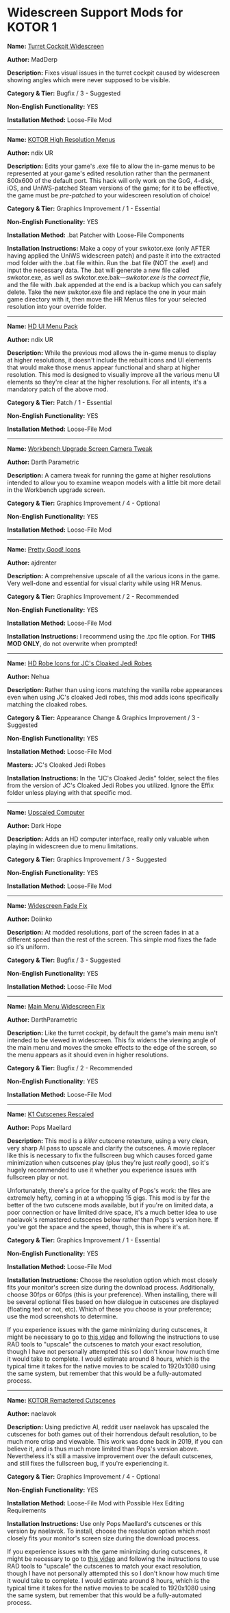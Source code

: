 # Widescreen Support Mods for KOTOR 1

**Name:** [Turret Cockpit Widescreen](https://www.nexusmods.com/kotor/mods/1211)

**Author:** MadDerp

**Description:** Fixes visual issues in the turret cockpit caused by widescreen showing angles which were never supposed to be visible.

**Category & Tier:** Bugfix / 3 - Suggested

**Non-English Functionality:** YES

**Installation Method:** Loose-File Mod

___

**Name:** [KOTOR High Resolution Menus](https://deadlystream.com/files/file/1159-kotor-high-resolution-menus/?tab=comments)

**Author:** ndix UR

**Description:** Edits your game's .exe file to allow the in-game menus to be represented at your game's edited resolution rather than the permanent 800x600 of the default port. This hack will only work on the GoG, 4-disk, iOS, and UniWS-patched Steam versions of the game; for it to be effective, the game must be *pre-patched* to your widescreen resolution of choice!

**Category & Tier:** Graphics Improvement / 1 - Essential

**Non-English Functionality:** YES

**Installation Method:** .bat Patcher with Loose-File Components

**Installation Instructions:** Make a copy of your swkotor.exe (only AFTER having applied the UniWS widescreen patch) and paste it into the extracted mod folder with the .bat file within. Run the .bat file (NOT the .exe!) and input the necessary data. The .bat will generate a new file called swkotor.exe, as well as swkotor.exe.bak—*swkotor.exe is the correct file*, and the file with .bak appended at the end is a backup which you can safely delete. Take the new swkotor.exe file and replace the one in your main game directory with it, then move the HR Menus files for your selected resolution into your override folder.

___

**Name:** [HD UI Menu Pack](https://deadlystream.com/files/file/1226-hd-ui-menu-pack/)

**Author:** ndix UR

**Description:** While the previous mod allows the in-game menus to display at higher resolutions, it doesn't include the rebuilt icons and UI elements that would make those menus appear functional and sharp at higher resolution. This mod is designed to visually improve all the various menu UI elements so they're clear at the higher resolutions. For all intents, it's a mandatory patch of the above mod.

**Category & Tier:** Patch / 1 - Essential

**Non-English Functionality:** YES

**Installation Method:** Loose-File Mod

___

**Name:** [Workbench Upgrade Screen Camera Tweak](https://deadlystream.com/files/file/1742-workbench-upgrade-screen-camera-tweak-for-k1/)

**Author:** Darth Parametric

**Description:** A camera tweak for running the game at higher resolutions intended to allow you to examine weapon models with a little bit more detail in the Workbench upgrade screen.

**Category & Tier:** Graphics Improvement / 4 - Optional

**Non-English Functionality:** YES

**Installation Method:** Loose-File Mod

___

**Name:** [Pretty Good! Icons](https://deadlystream.com/files/file/1815-pretty-good-icons-for-kotor/)

**Author:** ajdrenter

**Description:** A comprehensive upscale of all the various icons in the game. Very well-done and essential for visual clarity while using HR Menus.

**Category & Tier:** Graphics Improvement / 2 - Recommended

**Non-English Functionality:** YES

**Installation Method:** Loose-File Mod

**Installation Instructions:** I recommend using the .tpc file option. For **THIS MOD ONLY**, do not overwrite when prompted!

___

**Name:** [HD Robe Icons for JC's Cloaked Jedi Robes](https://deadlystream.com/files/file/2303-hd-robe-icons-for-jcs-cloaked-jedis-and-effixs-extra-robes/)

**Author:** Nehua

**Description:** Rather than using icons matching the vanilla robe appearances even when using JC's cloaked Jedi robes, this mod adds icons specifically matching the cloaked robes.

**Category & Tier:** Appearance Change & Graphics Improvement / 3 - Suggested

**Non-English Functionality:** YES

**Installation Method:** Loose-File Mod

**Masters:** JC's Cloaked Jedi Robes

**Installation Instructions:** In the "JC's Cloaked Jedis" folder, select the files from the version of JC's Cloaked Jedi Robes you utilized. Ignore the Effix folder unless playing with that specific mod.

___

**Name:** [Upscaled Computer](https://deadlystream.com/files/file/2025-upscaled-computer/)

**Author:** Dark Hope

**Description:** Adds an HD computer interface, really only valuable when playing in widescreen due to menu limitations.

**Category & Tier:** Graphics Improvement / 3 - Suggested

**Non-English Functionality:** YES

**Installation Method:** Loose-File Mod

___

**Name:** [Widescreen Fade Fix](https://deadlystream.com/files/file/1792-kotor-widescreen-fade-fix/)

**Author:** Doiinko

**Description:** At modded resolutions, part of the screen fades in at a different speed than the rest of the screen. This simple mod fixes the fade so it's uniform.

**Category & Tier:** Bugfix / 3 - Suggested

**Non-English Functionality:** YES

**Installation Method:** Loose-File Mod

___

**Name:** [Main Menu Widescreen Fix](https://deadlystream.com/files/file/1173-k1-main-menu-widescreen-fix/)

**Author:** DarthParametric

**Description:** Like the turret cockpit, by default the game's main menu isn't intended to be viewed in widescreen. This fix widens the viewing angle of the main menu and moves the smoke effects to the edge of the screen, so the menu appears as it should even in higher resolutions.

**Category & Tier:** Bugfix / 2 - Recommended

**Non-English Functionality:** YES

**Installation Method:** Loose-File Mod

___

**Name:** [K1 Cutscenes Rescaled](https://deadlystream.com/files/file/2380-k1-cutscenes-rescaled/)

**Author:** Pops Maellard

**Description:** This mod is a *killer* cutscene retexture, using a very clean, very sharp AI pass to upscale and clarify the cutscenes. A movie replacer like this is necessary to fix the fullscreen bug which causes forced game minimization when cutscenes play (plus they're just *really* good), so it's hugely recommended to use it whether you experience issues with fullscreen play or not.

Unfortunately, there's a price for the quality of Pops's work: the files are extremely hefty, coming in at a whopping 15 gigs. This mod is by far the better of the two cutscene mods available, but if you're on limited data, a poor connection or have limited drive space, it's a much better idea to use naelavok's remastered cutscenes below rather than Pops's version here. If you've got the space and the speed, though, this is where it's at.

**Category & Tier:** Graphics Improvement / 1 - Essential

**Non-English Functionality:** YES

**Installation Method:** Loose-File Mod

**Installation Instructions:** Choose the resolution option which most closely fits your monitor's screen size during the download process. Additionally, choose 30fps or 60fps (this is your preference). When installing, there will be several optional files based on how dialogue in cutscenes are displayed (floating text or not, etc). Which of these you choose is your preference; use the mod screenshots to determine.

If you experience issues with the game minimizing during cutscenes, it might be necessary to go to [this video](https://www.youtube.com/watch?v=bA5l6HVs4Y4) and following the instructions to use RAD tools to "upscale" the cutscenes to match your exact resolution, though I have not personally attempted this so I don't know how much time it would take to complete. I would estimate around 8 hours, which is the typical time it takes for the native movies to be scaled to 1920x1080 using the same system, but remember that this would be a fully-automated process.

___


**Name:** [KOTOR Remastered Cutscenes](https://www.nexusmods.com/kotor/mods/1306)

**Author:** naelavok 

**Description:** Using predictive AI, reddit user naelavok has upscaled the cutscenes for both games out of their horrendous default resolution, to be much more crisp and viewable. This work was done back in 2019, if you can believe it, and is thus much more limited than Pops's version above. Nevertheless it's still a massive improvement over the default cutscenes, and still fixes the fullscreen bug, if you're experiencing it.

**Category & Tier:** Graphics Improvement / 4 - Optional

**Non-English Functionality:** YES

**Installation Method:** Loose-File Mod with Possible Hex Editing Requirements

**Installation Instructions:** Use only Pops Maellard's cutscenes or this version by naelavok. To install, choose the resolution option which most closely fits your monitor's screen size during the download process.

If you experience issues with the game minimizing during cutscenes, it might be necessary to go to [this video](https://www.youtube.com/watch?v=bA5l6HVs4Y4) and following the instructions to use RAD tools to "upscale" the cutscenes to match your exact resolution, though I have not personally attempted this so I don't know how much time it would take to complete. I would estimate around 8 hours, which is the typical time it takes for the native movies to be scaled to 1920x1080 using the same system, but remember that this would be a fully-automated process.
